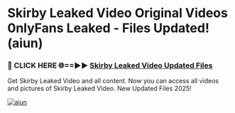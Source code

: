 # Skirby Leaked Video Original Videos 0nlyFans Leaked - Files Updated! (aiun)

<h3>🔴 CLICK HERE 🌐==►► <a href="https://tinyurl.com/2wckxsce" rel="nofollow">Skirby Leaked Video Updated Files</a></h3>

Get Skirby Leaked Video and all content. Now you can access all videos and pictures of Skirby Leaked Video. New Updated Files 2025!

[![aiun](https://i.imgur.com/AFduVYN.gif)](https://tinyurl.com/2wckxsce)
